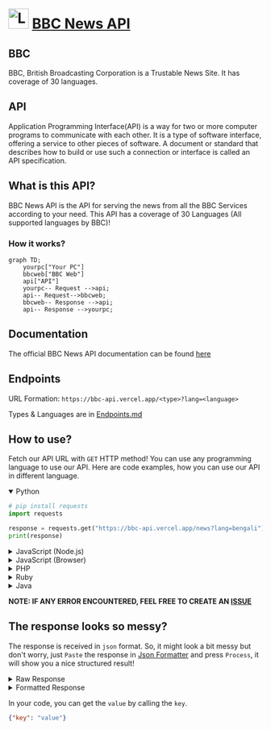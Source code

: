 # <picture><source media="(prefers-color-scheme: dark)" srcset="https://raw.githubusercontent.com/Sayad-Uddin-Tahsin/BBC-News-API/main/Assets/Light%20Logo.png"><img alt="Logo" src="https://raw.githubusercontent.com/Sayad-Uddin-Tahsin/BBC-News-API/main/Assets/Dark%20Logo.png" height=40 width=40></picture> [BBC News API](https://bbc-api.vercel.app/)

## BBC
BBC, British Broadcasting Corporation is a Trustable News Site. It has coverage of 30 languages. 

## API
Application Programming Interface(API) is a way for two or more computer programs to communicate with each other. It is a type of software interface, offering a service to other pieces of software. A document or standard that describes how to build or use such a connection or interface is called an API specification.

## What is this API?
BBC News API is the API for serving the news from all the BBC Services according to your need. This API has a coverage of 30 Languages (All supported languages by BBC)!

### How it works?
```mermaid
graph TD;
    yourpc["Your PC"]
    bbcweb["BBC Web"]
    api["API"]
    yourpc-- Request -->api;
    api-- Request-->bbcweb;
    bbcweb-- Response -->api;
    api-- Response -->yourpc;
```

## Documentation
The official BBC News API documentation can be found [here](http://bbc-api.vercel.app/documentation)

## Endpoints
URL Formation: `https://bbc-api.vercel.app/<type>?lang=<language>`

Types & Languages are in [Endpoints.md](https://github.com/Sayad-Uddin-Tahsin/BBC-Bangla-API/blob/main/Endpoints.md)

## How to use?
Fetch our API URL with `GET` HTTP method! You can use any programming language to use our API. Here are code examples, how you can use our API in different language.

<!-- Python -->
<details open>

<summary>Python</summary>

```py
# pip install requests
import requests

response = requests.get("https://bbc-api.vercel.app/news?lang=bengali").json()
print(response)
```

</details>

<!-- JavaScript (Node.js) -->
<details>

<summary>JavaScript (Node.js)</summary>

```js
const axios = require('axios');

axios.get('https://bbc-api.vercel.app/news?lang=chinese')
  .then(response => {
    console.log(response.data);
  })
  .catch(error => {
    console.log(error);
  });
```
    
</details>

<!-- JavaScript (Browser) -->
<details>

<summary>JavaScript (Browser)</summary>

```py
fetch('https://bbc-api.vercel.app/news?lang=turkish')
  .then(response => response.json())
  .then(data => console.log(data))
  .catch(error => console.log(error));
```
    
</details>

<!-- PHP -->
<details>

<summary>PHP</summary>

```php
$response = file_get_contents('https://bbc-api.vercel.app/news?lang=spanish');
$data = json_decode($response);
print_r($data);
```
    
</details>

<!-- Ruby -->
<details>

<summary>Ruby</summary>

```ruby
require 'net/http'
require 'json'

uri = URI('https://bbc-api.vercel.app/news?lang=portuguese')
response = Net::HTTP.get(uri)
data = JSON.parse(response)
puts data
```
    
</details>

<!-- Java -->
<details>

<summary>Java</summary>

```java
import java.net.HttpURLConnection;
import java.net.URL;
import java.util.Scanner;

public class Main {
    public static void main(String[] args) {
        try {
            URL url = new URL("https://bbc-api.vercel.app/news?lang=russian");
            HttpURLConnection conn = (HttpURLConnection) url.openConnection();
            conn.setRequestMethod("GET");
            conn.connect();
            int responseCode = conn.getResponseCode();
            if (responseCode == 200) {
                Scanner scanner = new Scanner(url.openStream());
                String responseBody = scanner.useDelimiter("\\A").next();
                scanner.close();
                System.out.println(responseBody);
            }
        } catch (Exception e) {
            e.printStackTrace();
        }
    }
}
```
    
</details>

**NOTE: IF ANY ERROR ENCOUNTERED, FEEL FREE TO CREATE AN [ISSUE](https://github.com/Sayad-Uddin-Tahsin/BBC-Bangla-API/issues)**

## The response looks so messy?
The response is received in `json` format. So, it might look a bit messy but don't worry, just `Paste` the response in [Json Formatter](https://jsonformatter.curiousconcept.com/#) and press `Process`, it will show you a nice structured result!

<details>

<summary>Raw Response</summary>

```json
{
   "status":200,
   "latest":{
      "title":"习近平与普京会晤：这场中俄元首会谈预料将带来什么？",
      "news_link":"https://www.bbc.com/zhongwen/simp/world-65011228",
      "image_link":"https://ichef.bbci.co.uk/news/640/cpsprodpb/1124F/production/_129032207_70993ea9-6b3a-47f8-ad2e-fb9056891843.jpg"
   },
   "Top story - Zhongwen":[
      {
         "title":"台积电赴德国设厂：为何引发台湾与欧盟“晶片外交”争议",
         "news_link":"https://www.bbc.com/zhongwen/simp/business-65010920",
         "image_link":"https://ichef.bbci.co.uk/news/640/cpsprodpb/111C9/production/_113598007_whatsubject.jpg"
      },
      {
         "title":"法国养老金抗议：一场马克龙政府注定难逃的危机？",
         "news_link":"https://www.bbc.com/zhongwen/simp/world-65011246",
         "image_link":"https://ichef.bbci.co.uk/news/640/cpsprodpb/7802/production/_129022703_parisprot.jpg"
      },
      {
         "title":"美国前总统特朗普发文称他预计将于周二被捕",
         "news_link":"https://www.bbc.com/zhongwen/simp/world-65005167",
         "image_link":"https://ichef.bbci.co.uk/news/640/cpsprodpb/97F7/production/_129030983_bcb1bb78fb380529961661a4e58750eab4235d14.jpg"
      },
      {
         "title":"国际刑事法院颁令拘捕普京，指控他犯下战争罪",
         "news_link":"https://www.bbc.com/zhongwen/simp/world-64998418",
         "image_link":"https://ichef.bbci.co.uk/news/640/cpsprodpb/F872/production/_129020636_gettyimages-1247187786.jpg"
      },
      {
         "title":"视频, 乌克兰战争：记者随军记录巴赫穆特的前线战场, 节目全长 5,53",
         "news_link":"https://www.bbc.com/zhongwen/simp/world-64991992",
         "image_link":"https://ichef.bbci.co.uk/images/ic/512xn/p0f9cl9n.jpg"
      },
      {
         "title":"“大而不倒”的瑞信股价暴跌 比硅谷银行倒闭更像“雷曼时刻”",
         "news_link":"https://www.bbc.com/zhongwen/simp/business-64976475",
         "image_link":"https://ichef.bbci.co.uk/news/640/cpsprodpb/1269B/production/_128991457_creditsuisse_reuters.jpg"
      },
      {
         "title":"中国流亡商人郭文贵在美国被控诈骗10亿美元，北京低调回应",
         "news_link":"https://www.bbc.com/zhongwen/simp/world-64985642",
         "image_link":"https://ichef.bbci.co.uk/news/640/cpsprodpb/11B84/production/_97708527_capture.jpg"
      },
      {
         "title":"视频, 台积电创办人张忠谋表态支持美国对华晶片政策 称半导体业全球化已死, 节目全长 1,42",
         "news_link":"https://www.bbc.com/zhongwen/simp/chinese-news-64987302",
         "image_link":"https://ichef.bbci.co.uk/images/ic/512xn/p0f9b064.jpg"
      }
   ],
   "elapsed time":"0.00s",
   "timestamp":1679297348
}
```

</details>

<details>

<summary>Formatted Response</summary>
    
![Formatted Response](https://user-images.githubusercontent.com/89304780/226274340-609d0419-ece7-4f02-80f6-67e9f52e8ee0.png)

</details>

In your code, you can get the `value` by calling the `key`. 
```json
{"key": "value"}
```
